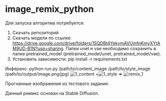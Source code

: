 # image_remix_python

Для запуска алгоритма потребуется:
1) Скачать репозиторий
2) Скачать модели по ссылке: https://drive.google.com/drive/folders/1SQDBt4YekymAVUmfnKmyXYtAM9UD-B1N?usp=sharing. Папки unet и vae необходимо сохранить в папке pretrained_model (pretrained_model/unet, pretrained_model/vae).
3) Установить зависимости: pip install -r requirements.txt

Инференс:
python run.py /path/to/content_image /path/to/style_image /path/to/output/image.png(jpg)
![1_content](https://github.com/Maestro2506/image_remix_python/assets/56483302/6da5701a-87ec-4064-9c48-117372e917c2) +![1_style](https://github.com/Maestro2506/image_remix_python/assets/56483302/0eca746f-be74-49a4-8e16-1dc2f07232bb)
 => ![remix_1](https://github.com/Maestro2506/image_remix_python/assets/56483302/9e8253c4-e0e3-47b8-9a37-fb800a3cc6ac)

Прогнанные изображения из тестового задания:


Данный ремикс основан на Stable Diffusion.
